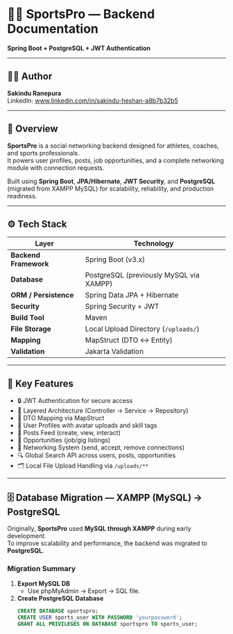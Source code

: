 # 🏋️‍♂️ SportsPro — Backend Documentation

**Spring Boot + PostgreSQL + JWT Authentication**

---

## 👨‍💻 Author
**Sakindu Ranepura**  
LinkedIn: www.linkedin.com/in/sakindu-heshan-a8b7b32b5

---

## 📘 Overview
**SportsPro** is a social networking backend designed for athletes, coaches, and sports professionals.  
It powers user profiles, posts, job opportunities, and a complete networking module with connection requests.

Built using **Spring Boot**, **JPA/Hibernate**, **JWT Security**, and **PostgreSQL** (migrated from XAMPP MySQL) for scalability, reliability, and production readiness.

---

## ⚙️ Tech Stack

| Layer | Technology |
|--------|-------------|
| **Backend Framework** | Spring Boot (v3.x) |
| **Database** | PostgreSQL (previously MySQL via XAMPP) |
| **ORM / Persistence** | Spring Data JPA + Hibernate |
| **Security** | Spring Security + JWT |
| **Build Tool** | Maven |
| **File Storage** | Local Upload Directory (`/uploads/`) |
| **Mapping** | MapStruct (DTO ↔ Entity) |
| **Validation** | Jakarta Validation |

---

## 🚀 Key Features

- 🔒 JWT Authentication for secure access  
- 🧱 Layered Architecture (Controller → Service → Repository)  
- 🔄 DTO Mapping via MapStruct  
- 🧍 User Profiles with avatar uploads and skill tags  
- 📰 Posts Feed (create, view, interact)  
- 💼 Opportunities (job/gig listings)  
- 🤝 Networking System (send, accept, remove connections)  
- 🔍 Global Search API across users, posts, opportunities  
- 🗂️ Local File Upload Handling via `/uploads/**`

---

## 🗄️ Database Migration — XAMPP (MySQL) → PostgreSQL

Originally, **SportsPro** used **MySQL through XAMPP** during early development.  
To improve scalability and performance, the backend was migrated to **PostgreSQL**.

### **Migration Summary**

1. **Export MySQL DB**
   - Use phpMyAdmin → Export → SQL file.
2. **Create PostgreSQL Database**
   ```sql
   CREATE DATABASE sportspro;
   CREATE USER sports_user WITH PASSWORD 'yourpassword';
   GRANT ALL PRIVILEGES ON DATABASE sportspro TO sports_user;
